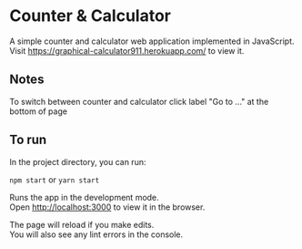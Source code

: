 # Counter & Calculator

A simple counter and calculator web application implemented in JavaScript. <br> 
Visit https://graphical-calculator911.herokuapp.com/ to view it.

## Notes
To switch between counter and calculator click label "Go to ..." at the bottom of page
## To run

In the project directory, you can run:

`npm start` or `yarn start`

Runs the app in the development mode.<br>
Open [http://localhost:3000](http://localhost:3000) to view it in the browser.

The page will reload if you make edits.<br>
You will also see any lint errors in the console.
